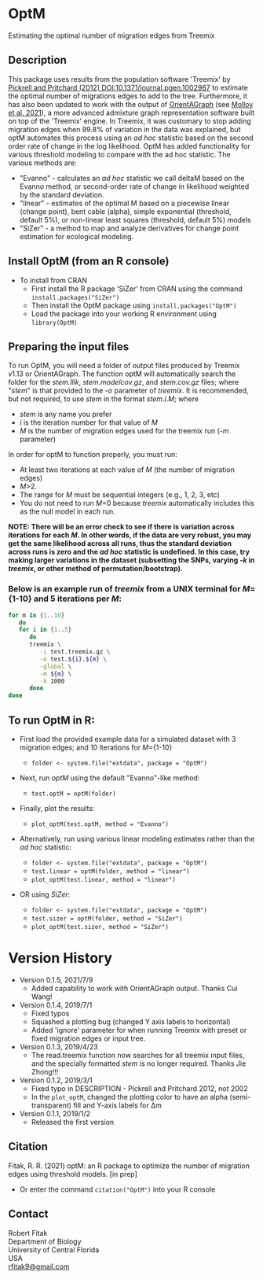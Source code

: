 # OptM

Estimating the optimal number of migration edges from Treemix

## Description
This package uses results from the population software 'Treemix' by [Pickrell and Pritchard (2012) DOI:10.1371/journal.pgen.1002967](https://doi.org/10.1371/journal.pgen.1002967) to estimate the optimal number of migrations edges to add to the tree. Furthermore, it has also been updated to work with the output of [OrientAGraph](https://github.com/sriramlab/OrientAGraph) (see [Molloy et al. 2021](https://doi.org/10.1101/2021.02.02.429467)), a more advanced admixture graph representation software built on top of the 'Treemix' engine. In Treemix, it was customary to stop adding migration edges when 99.8\% of variation in the data was explained, but optM automates this process using an _ad hoc_ statistic based on the second order rate of change in the log likelihood.  OptM has added functionality for various threshold modeling to compare with the ad hoc statistic.  The various methods are:

- "Evanno" - calculates an _ad hoc_ statistic we call deltaM based on the Evanno method, or second-order rate of change in likelihood weighted by the standard deviation.
- "linear" - estimates of the optimal M based on a piecewise linear (change point), bent cable (alpha), simple exponential (threshold, default 5\%), or non-linear least squares (threshold, default 5\%) models
- "SiZer" - a method to map and analyze derivatives for change point estimation for ecological modeling.


## Install OptM (from an R console)
- To install from CRAN
  * First install the R package 'SiZer' from CRAN using the command `install.packages("SiZer")`
  * Then install the OptM package using `install.packages("OptM")`
  * Load the package into your working R environment using `library(OptM)`

## Preparing the input files
To run OptM, you will need a folder of output files produced by Treemix v1.13 or OrientAGraph.  The function optM will automatically search the folder for the _stem.llik_, _stem.modelcov.gz_, and _stem.cov.gz_ files; where "_stem_" is that provided to the _-o_ parameter of _treemix_.  It is recommended, but not required, to use _stem_ in the format _stem_\._i_\._M_; where

- _stem_ is any name you prefer
- _i_ is the iteration number for that value of _M_
- _M_ is the number of migration edges used for the treemix run (_-m_ parameter)

In order for optM to function properly, you must run:

- At least two iterations at each value of _M_ (the number of migration edges)
- _M_>2.
- The range for _M_ must be sequential integers (e.g., 1, 2, 3, etc)
- You do not need to run _M_=0 because _treemix_ automatically includes this as the null model in each run.

**NOTE:  There will be an error check to see if there is variation across iterations for each _M_.  In other words, if the data are very robust, you may get the same likelihood across all runs, thus the standard deviation across runs is zero and the _ad hoc_ statistic is undefined.  In this case, try making larger variations in the dataset (subsetting the SNPs, varying _-k_ in _treemix_, or other method of permutation/bootstrap).**

### Below is an example run of _treemix_ from a UNIX terminal for _M_={1-10} and 5 iterations per _M_:
```bash
for m in {1..10}
   do
   for i in {1..5}
      do
      treemix \
         -i test.treemix.gz \
         -o test.${i}.${m} \
         -global \
         -m ${m} \
         -k 1000
      done 
done
```

## To run OptM in R:
- First load the provided example data for a simulated dataset with 3 migration edges; and 10 iterations for _M_={1-10}
  * `folder <- system.file("extdata", package = "OptM")`
- Next, run _optM_ using the default "Evanno"-like method:
  * `test.optM = optM(folder)`
- Finally, plot the results:
  * `plot_optM(test.optM, method = "Evanno")`
  
  
- Alternatively, run using various linear modeling estimates rather than the _ad hoc_ statistic:
  * `folder <- system.file("extdata", package = "OptM")`
  * `test.linear = optM(folder, method = "linear")`
  * `plot_optM(test.linear, method = "linear")`

- OR using _SiZer_:
  * `folder <- system.file("extdata", package = "OptM")`
  * `test.sizer = optM(folder, method = "SiZer")`
  * `plot_optM(test.sizer, method = "SiZer")`
  

# Version History
- Version 0.1.5, 2021/7/9
  * Added capability to work with OrientAGraph output. Thanks Cui Wang!
- Version 0.1.4, 2019/7/1
  * Fixed typos
  * Squashed a plotting bug (changed Y axis labels to horizontal)
  * Added 'ignore' parameter for when running Treemix with preset or fixed migration edges or input tree.
- Version 0.1.3, 2019/4/23
  * The read.treemix function now searches for all treemix input files, and the specially formatted _stem_ is no longer required.  Thanks Jie Zhong!!!
- Version 0.1.2, 2019/3/1
  * Fixed typo in DESCRIPTION - Pickrell and Pritchard 2012, not 2002
  * In the `plot_optM`, changed the plotting color to have an alpha (semi-transparent) fill and Y-axis labels for Δm
- Version 0.1.1, 2019/1/2
  * Released the first version


## Citation
Fitak, R. R. (2021) optM: an R package to optimize the number of migration edges using threshold models. [in prep]

- Or enter the command `citation("OptM")` into your R console

## Contact
Robert Fitak  
Department of Biology  
University of Central Florida  
USA  
rfitak9@gmail.com  
